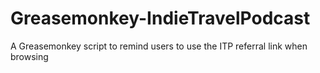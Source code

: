 Greasemonkey-IndieTravelPodcast
===============================

A Greasemonkey script to remind users to use the ITP referral link when browsing
